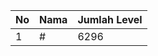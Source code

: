 | No | Nama            | Jumlah Level |
|----|-----------------|--------------|
| 1  | #    |    6296        |
